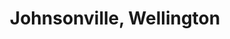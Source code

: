 ---
title: Johnsonville, Wellington
url: /johnsonville-wellington/
latitude: -41.224
longitude: 174.807
---